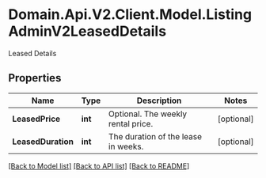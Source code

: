 # Domain.Api.V2.Client.Model.ListingAdminV2LeasedDetails
Leased Details
## Properties

Name | Type | Description | Notes
------------ | ------------- | ------------- | -------------
**LeasedPrice** | **int** | Optional. The weekly rental price. | [optional] 
**LeasedDuration** | **int** | The duration of the lease in weeks. | [optional] 

[[Back to Model list]](../README.md#documentation-for-models) [[Back to API list]](../README.md#documentation-for-api-endpoints) [[Back to README]](../README.md)

